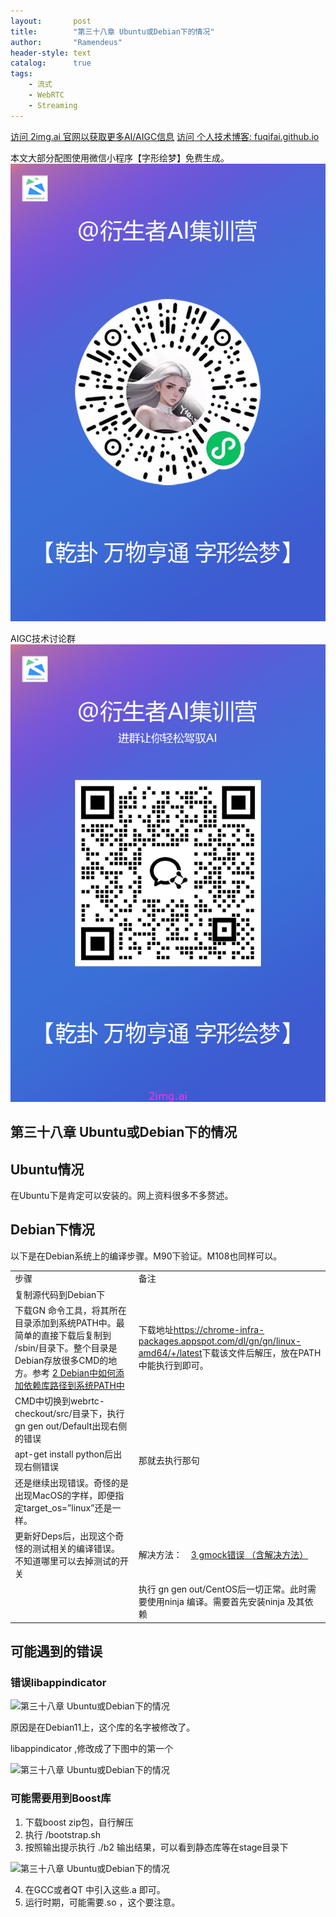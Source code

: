 ```yaml
---
layout:       post
title:        "第三十八章 Ubuntu或Debian下的情况"
author:       "Ramendeus"
header-style: text
catalog:      true
tags:
    - 流式
    - WebRTC
    - Streaming
---
```


[访问 2img.ai 官网以获取更多AI/AIGC信息](https://2img.ai)
[访问 个人技术博客: fuqifai.github.io](https://fuqifai.github.io)

本文大部分配图使用微信小程序【字形绘梦】免费生成。
![](/img/小程序码.png)

AIGC技术讨论群
![](/img/RA群永久二维码.png)

## 第三十八章 Ubuntu或Debian下的情况



## Ubuntu情况

在Ubuntu下是肯定可以安装的。网上资料很多不多赘述。

## Debian下情况

以下是在Debian系统上的编译步骤。M90下验证。M108也同样可以。

<table class="has-fixed-layout"><tbody><tr><td>步骤</td><td>备注</td></tr><tr><td>复制源代码到Debian下</td><td></td></tr><tr><td>下载GN 命令工具，将其所在目录添加到系统PATH中。最简单的直接下载后复制到 /sbin/目录下。整个目录是Debian存放很多CMD的地方。参考 <a href="https://ewiki.51arena.com/pages/viewpage.action?pageId=35651737">2 Debian中如何添加依赖库路径到系统PATH中</a></td><td>下载地址<a href="https://chrome-infra-packages.appspot.com/dl/gn/gn/linux-amd64/+/latest">https://chrome-infra-packages.appspot.com/dl/gn/gn/linux-amd64/+/latest</a>下载该文件后解压，放在PATH中能执行到即可。</td></tr><tr><td>CMD中切换到webrtc-checkout/src/目录下，执行gn gen out/Default出现右侧的错误</td><td></td></tr><tr><td>apt-get install python后出现右侧错误</td><td>那就去执行那句</td></tr><tr><td>还是继续出现错误。奇怪的是出现MacOS的字样，即便指定target_os=”linux”还是一样。</td><td></td></tr><tr><td>更新好Deps后，出现这个奇怪的测试相关的编译错误。 不知道哪里可以去掉测试的开关</td><td>解决方法：　<a href="https://ewiki.51arena.com/pages/viewpage.action?pageId=35651773">3 gmock错误 （含解决方法）</a></td></tr><tr><td></td><td>执行 gn gen out/CentOS后一切正常。此时需要使用ninja 编译。需要首先安装ninja 及其依赖</td></tr></tbody></table>

## 可能遇到的错误

### 错误libappindicator

![第三十八章 Ubuntu或Debian下的情况](https://www.shxcj.com/wp-content/uploads/2024/09/image-635.png)

原因是在Debian11上，这个库的名字被修改了。

libappindicator ,修改成了下图中的第一个

![第三十八章 Ubuntu或Debian下的情况](https://www.shxcj.com/wp-content/uploads/2024/09/image-633.png)

### 可能需要用到Boost库

1.  下载boost zip包，自行解压
2.  执行 /bootstrap.sh
3.  按照输出提示执行 ./b2 输出结果，可以看到静态库等在stage目录下

![第三十八章 Ubuntu或Debian下的情况](https://www.shxcj.com/wp-content/uploads/2024/09/image-634.png)

4.  在GCC或者QT 中引入这些.a 即可。
5.  运行时期，可能需要.so ，这个要注意。

